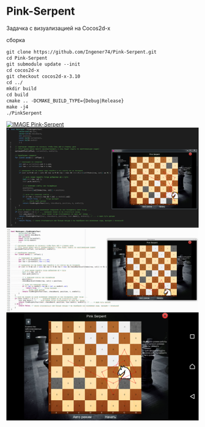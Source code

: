 # Pink-Serpent
Задачка с визуализацией на Cocos2d-x

сборка
```
git clone https://github.com/Ingener74/Pink-Serpent.git
cd Pink-Serpent
git submodule update --init
cd cocos2d-x
git checkout cocos2d-x-3.10
cd ../
mkdir build
cd build
cmake .. -DCMAKE_BUILD_TYPE={Debug|Release}
make -j4
./PinkSerpent
```
[![IMAGE Pink-Serpent](http://img.youtube.com/vi/ztN5gRm7s8I/0.jpg)](http://www.youtube.com/watch?v=ztN5gRm7s8I)
![Github Logo](/Resources/1.png)
![Github Logo](/Resources/2.png)
![Github Logo](/Resources/3.png)

